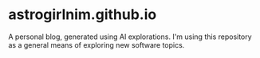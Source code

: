 # astrogirlnim.github.io
A personal blog, generated using AI explorations. I'm using this repository as a general means of exploring new software topics.
